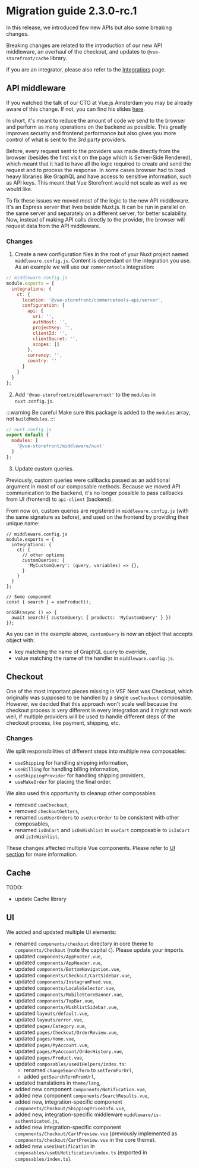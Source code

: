 # Migration guide 2.3.0-rc.1

In this release, we introduced few new APIs but also some breaking changes.

Breaking changes are related to the introduction of our new API middleware, an overhaul of the checkout, and updates to `@vue-storefront/cache` library.

If you are an integrator, please also refer to the [Integratiors](./integrators.md) page.

## API middleware

If you watched the talk of our CTO at Vue.js Amsterdam you may be already aware of this change. If not, you can find his slides [here](https://slides.com/filiprakowski/vuejs-amsterdam-2021).

In short, it's meant to reduce the amount of code we send to the browser and perform as many operations on the backend as possible. This greatly improves security and frontend performance but also gives you more control of what is sent to the 3rd party providers.

Before, every request sent to the providers was made directly from the browser (besides the first visit on the page which is Server-Side Rendered), which meant that it had to have all the logic required to create and send the request and to process the response. In some cases browser had to load heavy libraries like GraphQL and have access to sensitive information, such as API keys.
This meant that Vue Storefront would not scale as well as we would like.

To fix these issues we moved most of the logic to the new API middleware. It's an Express server that lives beside Nuxt.js. It can be run in parallel on the same server and separately on a different server, for better scalability.
Now, instead of making API calls directly to the provider, the browser will request data from the API middleware.

### Changes

1. Create a new configuration files in the root of your Nuxt project named `middleware.config.js`. Content is dependant on the integration you use. As an example we will use our `commercetools` integration:

```javascript
// middleware.config.js
module.exports = {
  integrations: {
    ct: {
      location: '@vue-storefront/commercetools-api/server',
      configuration: {
        api: {
          uri: '',
          authHost: '',
          projectKey: '',
          clientId: '',
          clientSecret: '',
          scopes: []
        },
        currency: '',
        country: ''
      }
    }
  }
};

```

2. Add `'@vue-storefront/middleware/nuxt'` to the `modules` in `nuxt.config.js`.

:::warning Be careful
Make sure this package is added to the `modules` array, not `buildModules`.
:::

```javascript
// nuxt.config.js
export default {
  modules: [
    '@vue-storefront/middleware/nuxt'
  ]
};
```

3. Update custom queries.

Previously, custom queries were callbacks passed as an additional argument in most of our composable methods. Because we moved API communication to the backend, it's no longer possible to pass callbacks from UI (frontend) to `api-client` (backend).

From now on, custom queries are registered in `middleware.config.js` (with the same signature as before), and used on the frontend by providing their unique name:

```javascript{7,17}
// middleware.config.js
module.exports = {
  integrations: {
    ct: {
      // other options
      customQueries: {
        'MyCustomQuery': (query, variables) => {},
      }
    }
  }
};

// Some component
const { search } = useProduct();

onSSR(async () => {
  await search({ customQuery: { products: 'MyCustomQuery' } })
});
```

As you can in the example above, `customQuery` is now an object that accepts object with:
- key matching the name of GraphQL query to override,
- value matching the name of the handler in `middleware.config.js`.

## Checkout

One of the most important pieces missing in VSF Next was Checkout, which originally was supposed to be handled by a single `useCheckout` composable. However, we decided that this approach won't scale well because the checkout process is very different in every integration and it might not work well, if multiple providers will be used to handle different steps of the checkout process, like payment, shipping, etc.

### Changes

We split responsibilities of different steps into multiple new composables:

- `useShipping` for handling shipping information,
- `useBilling` for handling billing information,
- `useShippingProvider` for handling shipping providers,
- `useMakeOrder` for placing the final order.

We also used this opportunity to cleanup other composables:
- removed `useCheckout`,
- removed `checkoutGetters`,
- renamed `useUserOrders` to `useUserOrder` to be consistent with other composables,
- renamed `isOnCart` and `isOnWishlist` in `useCart` composable to `isInCart` and `isInWishlist`.

These changes affected multiple Vue components. Please refer to [UI section](#ui) for more information.

## Cache

TODO:
- update Cache library

## UI

We added and updated multiple UI elements:

- renamed `components/checkout` directory in core theme to `components/Checkout` (note the capital `C`). Please update your imports.
- updated `components/AppFooter.vue`,
- updated `components/AppHeader.vue`,
- updated `components/BottomNavigation.vue`,
- updated `components/Checkout/CartSidebar.vue`,
- updated `components/InstagramFeed.vue`,
- updated `components/LocaleSelector.vue`,
- updated `components/MobileStoreBanner.vue`,
- updated `components/TopBar.vue`,
- updated `components/WishlistSidebar.vue`,
- updated `layouts/default.vue`,
- updated `layouts/error.vue`,
- updated `pages/Category.vue`,
- updated `pages/Checkout/OrderReview.vue`,
- updated `pages/Home.vue`,
- updated `pages/MyAccount.vue`,
- updated `pages/MyAccount/OrderHistory.vue`,
- updated `pages/Product.vue`,
- updated `composables/useUiHelpers/index.ts`:
  - renamed `changeSearchTerm` to `setTermForUrl`,
  - added `getSearchTermFromUrl`,
- updated translations in `theme/lang`,
- added new component `components/Notification.vue`,
- added new component `components/SearchResults.vue`,
- added new, integration-specific component `components/Checkout/ShippingPriceInfo.vue`,
- added new, integration-specific middleware `middleware/is-authenticated.js`,
- added new integration-specific component `components/Checkout/CartPreview.vue` (previously implemented as `components/checkout/CartPreview.vue` in the core theme).
- added new `useUiNotification` in `composables/useUiNotification/index.ts` (exported in `composables/index.ts`).
